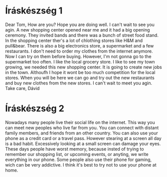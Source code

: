 # Íráskészség 1

Dear Tom,
How are you? Hope you are doing well. I can't wait to see you agin.
A new shopping center opened near me and it had a big opening ceremony. They invited bands and there was a bunch of street food stand.
In the shopping center ther's a lot of chlothing stores like H&M and pull&bear. There is also a big electronics store, a supermarket and a few restaurants.
I don't need to order my clothes from the internet anymore. Now I can try on them before buying.
However, I'm not gonna go to the supermarket too often. I like the local grocery store. I like to see my town growing, we needed this new shopping center. It is going to create new jobs in the town.
Althoufh I hope it wont be too much competition for the local stores.
When you will be here we can go and try out the new restaurants and buy new clothes from the new stores.
I can't wait to meet you agin.
Take care,
Dávid

# Íráskészség 2

Nowadays many people live their social life on the internet. This way you can meet new peoples who live far from you. You can connect with distant family members, and friends from an other country. You can also use your phone as a credit card or a travel pass. However stearing at a screen all day is a bad habit. Excessively looking at a small screen can damage your eyes. These days people have worst memory, because insted of trying to remember our shopping list, or upcoming events, or anyting, we write everything in our phone. Some people also use their phone for gaming, wich can be very addictive. I think it's best to try not to use your phone at home.